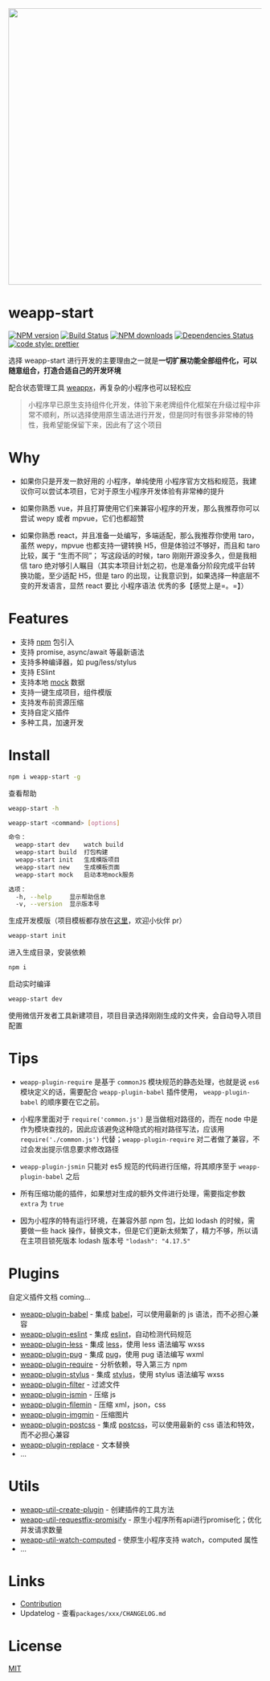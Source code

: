 
<div align=center>
<image src='./assets/1526620785154.jpg' width="550">
</div>

# weapp-start

[![NPM version](https://img.shields.io/npm/v/weapp-start.svg?style=flat)](https://npmjs.org/package/weapp-start)
[![Build Status](https://travis-ci.org/tolerance-go/weapp-start.svg?branch=master)](https://travis-ci.org/tolerance-go/weapp-start)
[![NPM downloads](http://img.shields.io/npm/dm/weapp-start.svg?style=flat)](https://npmjs.org/package/weapp-start)
[![Dependencies Status](https://david-dm.org/tolerance-go/weapp-start/status.svg)](https://david-dm.org/tolerance-go/weapp-start)
[![code style: prettier](https://img.shields.io/badge/code_style-prettier-ff69b4.svg)](https://github.com/prettier/prettier)

选择 weapp-start 进行开发的主要理由之一就是**一切扩展功能全部组件化，可以随意组合，打造合适自己的开发环境**

配合状态管理工具 [weappx](https://github.com/tolerance-go/weappx)，再复杂的小程序也可以轻松应

> 小程序早已原生支持组件化开发，体验下来老牌组件化框架在升级过程中非常不顺利，所以选择使用原生语法进行开发，但是同时有很多非常棒的特性，我希望能保留下来，因此有了这个项目

# Why

- 如果你只是开发一款好用的 小程序，单纯使用 小程序官方文档和规范，我建议你可以尝试本项目，它对于原生小程序开发体验有非常棒的提升

- 如果你熟悉 vue，并且打算使用它们来兼容小程序的开发，那么我推荐你可以尝试 wepy 或者 mpvue，它们也都超赞

- 如果你熟悉 react，并且准备一处编写，多端适配，那么我推荐你使用 taro，虽然 wepy，mpvue 也都支持一键转换 H5，但是体验过不够好，而且和 taro 比较，属于 “生而不同”； 写这段话的时候，taro 刚刚开源没多久，但是我相信 taro 绝对够引人瞩目（其实本项目计划之初，也是准备分阶段完成平台转换功能，至少适配 H5，但是 taro 的出现，让我意识到，如果选择一种底层不变的开发语言，显然 react 要比 小程序语法 优秀的多【感觉上是=。=】）

# Features

* 支持 [npm](https://www.npmjs.com/) 包引入
* 支持 promise, async/await 等最新语法
* 支持多种编译器，如 pug/less/stylus
* 支持 ESlint
* 支持本地 [mock](https://github.com/tolerance-go/weapp-start/blob/master/docs/mock.md) 数据
* 支持一键生成项目，组件模版
* 支持发布前资源压缩
* 支持自定义插件
* 多种工具，加速开发

# Install

```bash
npm i weapp-start -g
```

查看帮助

```bash
weapp-start -h
```

```bash
weapp-start <command> [options]

命令：
  weapp-start dev    watch build
  weapp-start build  打包构建
  weapp-start init   生成模版项目
  weapp-start new    生成模板页面
  weapp-start mock   启动本地mock服务

选项：
  -h, --help     显示帮助信息                                             [布尔]
  -v, --version  显示版本号                                               [布尔]
```

生成开发模版（项目模板都存放在[这里](https://github.com/tolerance-go/weapp-start-templates)，欢迎小伙伴 pr）

```bash
weapp-start init
```

进入生成目录，安装依赖

```bash
npm i
```

启动实时编译

```bash
weapp-start dev
```

使用微信开发者工具新建项目，项目目录选择刚刚生成的文件夹，会自动导入项目配置

# Tips

- `weapp-plugin-require` 是基于 `commonJS` 模块规范的静态处理，也就是说 `es6` 模块定义的话，需要配合 `weapp-plugin-babel` 插件使用，
`weapp-plugin-babel` 的顺序要在它之前。

- 小程序里面对于 `require('common.js')` 是当做相对路径的，而在 node 中是作为模块查找的，因此应该避免这种隐式的相对路径写法，应该用 `require('./common.js')` 代替；`weapp-plugin-require` 对二者做了兼容，不过会发出提示信息要求修改路径

- `weapp-plugin-jsmin` 只能对 es5 规范的代码进行压缩，将其顺序至于 `weapp-plugin-babel` 之后

- 所有压缩功能的插件，如果想对生成的额外文件进行处理，需要指定参数 `extra` 为 `true`

- 因为小程序的特有运行环境，在兼容外部 npm 包，比如 lodash 的时候，需要做一些 hack 操作，替换文本，但是它们更新太频繁了，精力不够，所以请在主项目锁死版本 lodash 版本号 `"lodash": "4.17.5"`

# Plugins

自定义插件文档 coming...

* [weapp-plugin-babel](https://github.com/tolerance-go/weapp-start/tree/master/packages/weapp-plugin-babel) - 集成 [babel](https://github.com/babel/babel)，可以使用最新的 js 语法，而不必担心兼容
* [weapp-plugin-eslint](https://github.com/tolerance-go/weapp-start/tree/master/packages/weapp-plugin-eslint) - 集成 [eslint](https://github.com/eslint/eslint)，自动检测代码规范
* [weapp-plugin-less](https://github.com/tolerance-go/weapp-start/tree/master/packages/weapp-plugin-less) - 集成 [less](https://github.com/less/less.js)，使用 less 语法编写 wxss
* [weapp-plugin-pug](https://github.com/tolerance-go/weapp-start/tree/master/packages/weapp-plugin-pug) - 集成 [pug](https://github.com/pugjs/pug)，使用 pug 语法编写 wxml
* [weapp-plugin-require](https://github.com/tolerance-go/weapp-start/tree/master/packages/weapp-plugin-require) - 分析依赖，导入第三方 npm
* [weapp-plugin-stylus](https://github.com/tolerance-go/weapp-start/tree/master/packages/weapp-plugin-stylus) - 集成 [stylus](https://github.com/stylus/stylus)，使用 stylus 语法编写 wxss
* [weapp-plugin-filter](https://github.com/tolerance-go/weapp-start/tree/master/packages/weapp-plugin-filter) - 过滤文件
* [weapp-plugin-jsmin](https://github.com/tolerance-go/weapp-start/tree/master/packages/weapp-plugin-jsmin) - 压缩 js
* [weapp-plugin-filemin](https://github.com/tolerance-go/weapp-start/tree/master/packages/weapp-plugin-filemin) - 压缩 xml，json，css
* [weapp-plugin-imgmin](https://github.com/tolerance-go/weapp-start/tree/master/packages/weapp-plugin-imgmin) - 压缩图片
* [weapp-plugin-postcss](https://github.com/tolerance-go/weapp-start/tree/master/packages/weapp-plugin-postcss) - 集成 [postcss](https://github.com/postcss/postcss)，可以使用最新的 css 语法和特效，而不必担心兼容
* [weapp-plugin-replace](https://github.com/tolerance-go/weapp-start/tree/master/packages/weapp-plugin-replace) - 文本替换
* ...

# Utils

* [weapp-util-create-plugin](https://github.com/tolerance-go/weapp-start/tree/master/packages/weapp-util-create-plugin) - 创建插件的工具方法
* [weapp-util-requestfix-promisify](https://github.com/tolerance-go/weapp-start/tree/master/packages/weapp-util-requestfix-promisify) - 原生小程序所有api进行promise化；优化并发请求数量
* [weapp-util-watch-computed](https://github.com/tolerance-go/weapp-start/tree/master/packages/weapp-util-watch-computed) - 使原生小程序支持 watch，computed 属性
* ...

# Links

* [Contribution](https://github.com/tolerance-go/blog/issues/1#issue-313932480)
* Updatelog - 查看`packages/xxx/CHANGELOG.md`

# License

[MIT](https://tldrlegal.com/license/mit-license)
